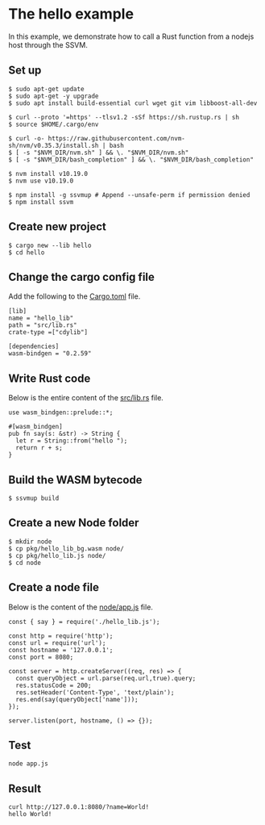 # The hello example

In this example, we demonstrate how to call a Rust function from a nodejs host through the SSVM.

## Set up

```
$ sudo apt-get update
$ sudo apt-get -y upgrade
$ sudo apt install build-essential curl wget git vim libboost-all-dev

$ curl --proto '=https' --tlsv1.2 -sSf https://sh.rustup.rs | sh
$ source $HOME/.cargo/env

$ curl -o- https://raw.githubusercontent.com/nvm-sh/nvm/v0.35.3/install.sh | bash
$ [ -s "$NVM_DIR/nvm.sh" ] && \. "$NVM_DIR/nvm.sh"
$ [ -s "$NVM_DIR/bash_completion" ] && \. "$NVM_DIR/bash_completion"

$ nvm install v10.19.0
$ nvm use v10.19.0

$ npm install -g ssvmup # Append --unsafe-perm if permission denied
$ npm install ssvm
```

## Create new project

```
$ cargo new --lib hello
$ cd hello
```

## Change the cargo config file

Add the following to the [Cargo.toml](hello/Cargo.toml) file.

```
[lib]
name = "hello_lib"
path = "src/lib.rs"
crate-type =["cdylib"]

[dependencies]
wasm-bindgen = "0.2.59"
```

## Write Rust code

Below is the entire content of the [src/lib.rs](hello/src/lib.rs) file.

```
use wasm_bindgen::prelude::*;

#[wasm_bindgen]
pub fn say(s: &str) -> String {
  let r = String::from("hello ");
  return r + s;
}
```

## Build the WASM bytecode

```
$ ssvmup build
```

## Create a new Node folder

```
$ mkdir node
$ cp pkg/hello_lib_bg.wasm node/
$ cp pkg/hello_lib.js node/
$ cd node
```

## Create a node file

Below is the content of the [node/app.js](hello/node/app.js) file.

```
const { say } = require('./hello_lib.js');

const http = require('http');
const url = require('url');
const hostname = '127.0.0.1';
const port = 8080;

const server = http.createServer((req, res) => {
  const queryObject = url.parse(req.url,true).query;
  res.statusCode = 200;
  res.setHeader('Content-Type', 'text/plain');
  res.end(say(queryObject['name']));
});

server.listen(port, hostname, () => {});
```

## Test

```
node app.js
```

## Result
```
curl http://127.0.0.1:8080/?name=World!
hello World!
```
